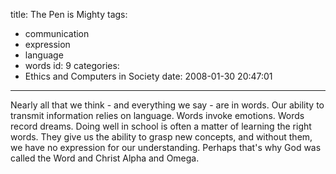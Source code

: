title: The Pen is Mighty
tags:
  - communication
  - expression
  - language
  - words
id: 9
categories:
  - Ethics and Computers in Society
date: 2008-01-30 20:47:01
---

Nearly all that we think - and everything we say - are in words. Our ability to transmit information relies on language. Words invoke emotions. Words record dreams. Doing well in school is often a matter of learning the right words. They give us the ability to grasp new concepts, and without them, we have no expression for our understanding. Perhaps that's why God was called the Word and Christ Alpha and Omega.
